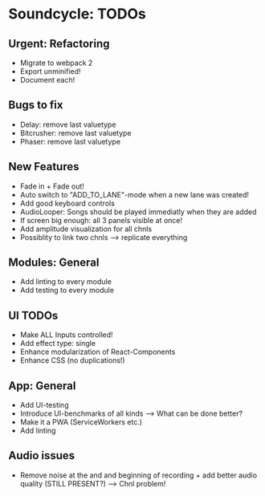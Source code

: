 # Soundcycle: TODOs

## Urgent: Refactoring
- Migrate to webpack 2
- Export unminified!
- Document each!

## Bugs to fix
- Delay: remove last valuetype
- Bitcrusher: remove last valuetype
- Phaser: remove last valuetype

## New Features
- Fade in + Fade out!
- Auto switch to "ADD_TO_LANE"-mode when a new lane was created!
- Add good keyboard controls
- AudioLooper: Songs should be played immediatly when they are added
- If screen big enough: all 3 panels visible at once!
- Add amplitude visualization for all chnls
- Possiblity to link two chnls --> replicate everything

## Modules: General
- Add linting to every module
- Add testing to every module

## UI TODOs
- Make ALL Inputs controlled!
- Add effect type: single
- Enhance modularization of React-Components
- Enhance CSS (no duplications!)

## App: General
- Add UI-testing
- Introduce UI-benchmarks of all kinds --> What can be done better?
- Make it a PWA (ServiceWorkers etc.)
- Add linting

## Audio issues
- Remove noise at the and and beginning of recording + add better audio quality (STILL PRESENT?)
  --> Chnl problem!
